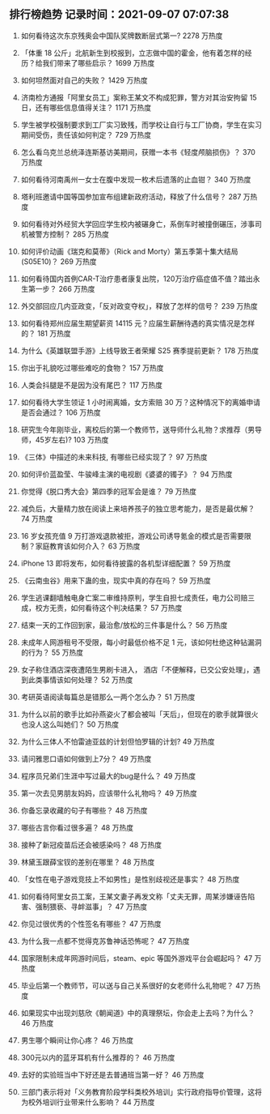 
## 排行榜趋势 记录时间：2021-09-07 07:07:38
  
  1. 如何看待这次东京残奥会中国队奖牌数断层式第一? 2278 万热度
    
  2. 「体重 18 公斤」北航新生到校报到，立志做中国的霍金，他有着怎样的经历？给我们带来了哪些启示？ 1699 万热度
    
  3. 如何坦然面对自己的失败？ 1429 万热度
    
  4. 济南检方通报「阿里女员工」案称王某文不构成犯罪，警方对其治安拘留 15 日，还有哪些信息值得关注？ 1171 万热度
    
  5. 学生被学校强制要求到工厂实习致残，而学校让自行与工厂协商，学生在实习期间受伤，责任该如何判定？ 729 万热度
    
  6. 怎么看乌克兰总统泽连斯基访美期间，获赠一本书《轻度颅脑损伤》？ 370 万热度
    
  7. 如何看待河南禹州一女士在腹中发现一枚术后遗落的止血钳？ 340 万热度
    
  8. 塔利班邀请中国等国参加宣布组建新政府活动，释放了什么信号？ 287 万热度
    
  9. 如何看待对外经贸大学回应学生校内被碾身亡，系倒车时被撞倒碾压，涉事司机被警方控制？ 285 万热度
    
  10. 如何评价动画《瑞克和莫蒂》（Rick and Morty）第五季第十集大结局(S05E10)？ 269 万热度
    
  11. 如何看待国内首例CAR-T治疗患者康复出院，120万治疗癌症值不值？踏出永生第一步？ 266 万热度
    
  12. 外交部回应几内亚政变，「反对政变夺权」，释放了怎样的信号？ 239 万热度
    
  13. 如何看待郑州应届生期望薪资 14115 元？应届生薪酬待遇的真实情况是怎样的？ 181 万热度
    
  14. 为什么《英雄联盟手游》上线导致王者荣耀 S25 赛季提前更新？ 178 万热度
    
  15. 你出于礼貌吃过哪些难吃的食物？ 157 万热度
    
  16. 人类会抖腿是不是因为没有尾巴？ 117 万热度
    
  17. 如何看待大学生领证 1 小时闹离婚，女方索赔 30 万？这种情况下的离婚申请是否会通过？ 106 万热度
    
  18. 研究生今年刚毕业，离校后的第一个教师节，送导师什么礼物？求推荐（男导师，45岁左右)? 103 万热度
    
  19. 《三体》中描述的未来科技, 有哪些已经实现了？ 97 万热度
    
  20. 如何评价蓝盈莹、牛骏峰主演的电视剧《婆婆的镯子》？ 94 万热度
    
  21. 你觉得《脱口秀大会》第四季的冠军会是谁？ 79 万热度
    
  22. 减负后，大量精力放在阅读上来培养孩子的独立思考能力，是否是最优解？ 74 万热度
    
  23. 16 岁女孩充值 9 万打游戏退款被拒，游戏公司诱导氪金的模式是否需要限制？家庭教育该如何介入？ 63 万热度
    
  24. iPhone 13 即将发布，如何看待披露的各机型详细配置？ 59 万热度
    
  25. 《云南虫谷》用来下蛊的虫，现实中真的存在吗？ 59 万热度
    
  26. 学生逃课翻墙触电身亡案二审维持原判，学生自担七成责任，电力公司赔三成，校方无责，如何看待这个判决结果？ 57 万热度
    
  27. 结束一天的工作回到家，最治愈/放松的三件事是什么？ 56 万热度
    
  28. 未成年人网游租号不受限，每小时最低价格不足 1 元，该如何杜绝这种钻漏洞的行为？ 55 万热度
    
  29. 女子称住酒店深夜遭陌生男刷卡进入， 酒店「不便解释，已交公安处理」，遇到此类事情该如何处理？ 52 万热度
    
  30. 考研英语阅读每篇总是错那么一两个怎么办？ 51 万热度
    
  31. 为什么以前的歌手比如孙燕姿火了都会被叫「天后」，但现在的歌手就算很火也没人这么叫她们？ 50 万热度
    
  32. 为什么三体人不怕雷迪亚兹的计划但怕罗辑的计划? 49 万热度
    
  33. 请问雅思口语如何做到上7分？ 49 万热度
    
  34. 程序员兄弟们生涯中写过最大的bug是什么？ 49 万热度
    
  35. 第一次去见男朋友妈妈，应该带什么礼物吗？ 49 万热度
    
  36. 你备忘录收藏的句子有哪些？ 48 万热度
    
  37. 哪些古言你看过很多遍？ 48 万热度
    
  38. 接种了新冠疫苗后还会被感染吗？ 48 万热度
    
  39. 林黛玉跟薛宝钗的差别在哪里？ 48 万热度
    
  40. 「女性在电子游戏竞技上不如男性」是性别歧视还是事实？ 48 万热度
    
  41. 如何看待阿里女员工案，王某文妻子再发文称「丈夫无罪，周某涉嫌诬告陷害、强制猥亵、寻衅滋事」？ 47 万热度
    
  42. 你见过很优秀的个性签名有哪些？ 47 万热度
    
  43. 为什么我一点都不觉得克苏鲁神话恐怖呢？ 47 万热度
    
  44. 国家限制未成年网游时间后，steam、epic 等国外游戏平台会崛起吗？ 47 万热度
    
  45. 毕业后第一个教师节，可以送与自己关系很好的女老师什么礼物呢？ 47 万热度
    
  46. 如果现实中出现刘慈欣《朝闻道》中的真理祭坛，你会走上去吗？为什么？ 46 万热度
    
  47. 男生哪个瞬间让你心疼？ 46 万热度
    
  48. 300元以内的蓝牙耳机有什么推荐的？ 46 万热度
    
  49. 去好的实验班当中下好还是去普通班当第一好？ 46 万热度
    
  50. 三部门表示将对「义务教育阶段学科类校外培训」实行政府指导价管理，这将为校外培训行业带来什么影响？ 44 万热度
    